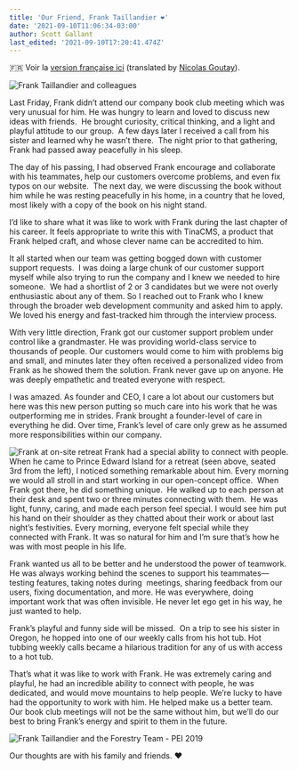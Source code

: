 ```yaml
---
title: 'Our Friend, Frank Taillandier ❤️'
date: '2021-09-10T11:06:34-03:00'
author: Scott Gallant
last_edited: '2021-09-10T17:20:41.474Z'
---
```

🇫🇷 Voir la [version française ici](#) (translated by [Nicolas Goutay](https://twitter.com/messages/17271529-58286073)).

![Frank Taillandier and colleagues](https://res.cloudinary.com/forestry-demo/image/upload/v1631294419/tina-io/blog/frank-kendall-painting.jpg)

Last Friday, Frank didn’t attend our company book club meeting which was very unusual for him. He was hungry to learn and loved to discuss new ideas with friends.  He brought curiosity, critical thinking, and a light and playful attitude to our group.  A few days later I received a call from his sister and learned why he wasn’t there.  The night prior to that gathering, Frank had passed away peacefully in his sleep.

The day of his passing, I had observed Frank encourage and collaborate with his teammates, help our customers overcome problems, and even fix typos on our website.  The next day, we were discussing the book without him while he was resting peacefully in his home, in a country that he loved, most likely with a copy of the book on his night stand.

I’d like to share what it was like to work with Frank during the last chapter of his career. It feels appropriate to write this with TinaCMS, a product that Frank helped craft, and whose clever name can be accredited to him.

It all started when our team was getting bogged down with customer support requests.  I was doing a large chunk of our customer support myself while also trying to run the company and I knew we needed to hire someone.  We had a shortlist of 2 or 3 candidates but we were not overly enthusiastic about any of them. So I reached out to Frank who I knew through the broader web development community and asked him to apply. We loved his energy and fast-tracked him through the interview process.

With very little direction, Frank got our customer support problem under control like a grandmaster. He was providing world-class service to thousands of people. Our customers would come to him with problems big and small, and minutes later they often received a personalized video from Frank as he showed them the solution. Frank never gave up on anyone. He was deeply empathetic and treated everyone with respect.

I was amazed. As founder and CEO, I care a lot about our customers but here was this new person putting so much care into his work that he was outperforming me in strides. Frank brought a founder-level of care in everything he did. Over time, Frank’s level of care only grew as he assumed  more responsibilities within our company.

![Frank at on-site retreat](https://res.cloudinary.com/forestry-demo/image/upload/v1631283892/tina-io/blog/forestry-retreat-1300.jpg)
Frank had a special ability to connect with people. When he came to Prince Edward Island for a retreat (seen above, seated 3rd from the left), I noticed something remarkable about him. Every morning we would all stroll in and start working in our open-concept office.  When  Frank got there, he did something unique.  He walked up to each person at their desk and spent two or three minutes connecting with them.  He was light, funny, caring, and made each person feel special. I would see him put his hand on their shoulder as they chatted about their work or about last night’s festivities. Every morning, everyone felt special while they connected with Frank. It was so natural for him and I’m sure that’s how he was with most people in his life.

Frank wanted us all to be better and he understood the power of teamwork. He was always working behind the scenes to support his teammates––testing features, taking notes during  meetings, sharing feedback from our users, fixing documentation, and more. He was everywhere, doing important work that was often invisible. He never let ego get in his way, he just wanted to help.

Frank’s playful and funny side will be missed.  On a trip to see his sister in Oregon, he hopped into one of our weekly calls from his hot tub. Hot tubbing weekly calls became a hilarious tradition for any of us with access to a hot tub.

That’s what it was like to work with Frank. He was extremely caring and playful, he had an incredible ability to connect with people, he was dedicated, and would move mountains to help people. We’re lucky to have had the opportunity to work with him. He helped make us a better team.  Our book club meetings will not be the same without him, but we’ll do our best to bring Frank’s energy and spirit to them in the future.

![Frank Taillandier and the Forestry Team - PEI 2019](https://res.cloudinary.com/forestry-demo/image/upload/v1631283892/tina-io/blog/forestry-team-pei.jpg)

Our thoughts are with his family and friends. ❤️